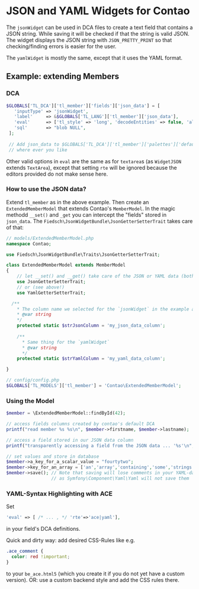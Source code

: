 # JSON and YAML Widgets for Contao

The `jsonWidget` can be used in DCA files to create a text field that contains a JSON string.
While saving it will be checked if that the string is valid JSON. 
The widget displays the JSON string with `JSON_PRETTY_PRINT` so that checking/finding errors 
is easier for the user.

The `yamlWidget` is mostly the same, except that it uses the YAML format.
  

## Example: extending Members

### DCA

```php
$GLOBALS['TL_DCA']['tl_member']['fields']['json_data'] = [
   'inputType' => 'jsonWidget',
   'label'     => &$GLOBALS['TL_LANG']['tl_member']['json_data'],
   'eval'      => ['tl_style' => 'long', 'decodeEntities' => false, 'allowHtml' => false], 
   'sql'       => "blob NULL",
 ];
 
 // Add json_data to $GLOBALS['TL_DCA']['tl_member']['palettes']['default'] 
 // where ever you like
 ```
Other valid options in `eval` are the same as for `textarea`s (as `WidgetJSON` extends `TextArea`), 
except that setting `rte` will be ignored because the editors provided do not make sense here. 


### How to use the JSON data?

Extend `tl_member` as in the above example. Then create an `ExtendedMemberModel` that 
extends Contao's `MemberModel`. In the magic methodd `__set()` and `_get` you can intercept
the "fields" stored in `json_data`. The `Fiedsch\JsonWidgetBundle\JsonGetterSetterTrait` takes 
care of that:

```php
// models/ExtendedMemberModel.php
namespace Contao;

use Fiedsch\JsonWidgetBundle\Traits\JsonGetterSetterTrait;

class ExtendedMemberModel extends MemberModel
{
    // let __set() and __get() take care of the JSON or YAML data (both at the same time will not work!)
    use JsonGetterSetterTrait;
    // or (see above!)
    use YamlGetterSetterTrait;

  /**
    * The column name we selected for the `jsonWidget` in the example above
    * @var string
    */
    protected static $strJsonColumn = 'my_json_data_column';
    
    /**
      * Same thing for the `yamlWidget`
      * @var string
      */
    protected static $strYamlColumn = 'my_yaml_data_column';

}
```

```php
// config/config.php
$GLOBALS['TL_MODELS']['tl_member'] = 'Contao\ExtendedMemberModel';
```


### Using the Model

```php
$member = \ExtendedMemberModel::findById(42);

// access fields columns created by contao's default DCA
printf("read member %s %s\n", $member->firstname, $member->lastname);

// access a field stored in our JSON data column
printf("transparently accessing a field from the JSON data ... '%s'\n", $member->whatever);

// set values and store in database
$member->a_key_for_a_scalar_value = "fourtytwo";
$member->key_for_an_array = ['an','array','containing','some','strings'];
$member->save(); // Note that saving will lose comments in your YAML-data 
                 // as Symfony\Component\Yaml\Yaml will not save them 
```


### YAML-Syntax Highlighting with ACE

Set 
```php
'eval' => [ /* ... , */ 'rte'=>'ace|yaml'],
```
in your field's DCA definitions.

Quick and dirty way: add desired CSS-Rules like e.g. 
```css
.ace_comment {
  color: red !important;
}
```
to your `be_ace.html5` (which you create it if you do not yet have a custom version).
OR: use a custom backend style and add the CSS rules there.
